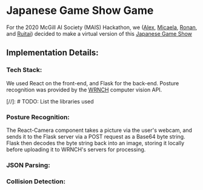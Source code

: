 # Japanese Game Show Game

For the 2020 McGill AI Society (MAIS) Hackathon, we ([Alex](https://github.com/allu5662), [Micaela](https://github.com/mgraiver), [Ronan](https://github.com/RonanAlmeida), and [Ruitai](https://github.com/ruitaiS)) decided to make a virtual version of this [Japanese Game Show](https://youtu.be/6ioiMXKpHxI)


## Implementation Details:

### Tech Stack:
We used React on the front-end, and Flask for the back-end. Posture recognition was provided by the [WRNCH](https://wrnch.ai/) computer vision API.

[//]: # TODO: List the libraries used

### Posture Recognition:
The React-Camera component takes a picture via the user's webcam, and sends it to the Flask server via a POST request as a Base64 byte string. Flask then decodes the byte string back into an image, storing it locally before uploading it to WRNCH's servers for processing. 

### JSON Parsing:


### Collision Detection:

